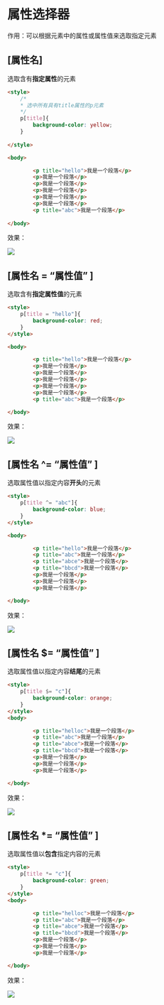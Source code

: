 # 属性选择器
作用：可以根据元素中的属性或属性值来选取指定元素



## [属性名]

选取含有**指定属性**的元素


```html
<style>
    /*
    * 选中所有具有title属性的p元素
    */
    p[title]{
        background-color: yellow;
    }
    
</style>

<body>

        <p title="hello">我是一个段落</p>
        <p>我是一个段落</p>
        <p>我是一个段落</p>
        <p>我是一个段落</p>
        <p>我是一个段落</p>
        <p>我是一个段落</p>
        <p title="abc">我是一个段落</p>
        
</body>
```

效果：

![](https://i.loli.net/2019/11/23/dU5D7Z8uNFoh2On.png)



## [属性名 = “属性值” ]

选取含有**指定属性值**的元素

```html
<style>
    p[title = "hello"]{
        background-color: red;
    }
</style>

<body>

        <p title="hello">我是一个段落</p>
        <p>我是一个段落</p>
        <p>我是一个段落</p>
        <p>我是一个段落</p>
        <p>我是一个段落</p>
        <p>我是一个段落</p>
        <p title="abc">我是一个段落</p>

</body>
```

效果：

![](https://i.loli.net/2019/11/23/f3Qtg6uvEwBCLGh.png)





## [属性名 ^= “属性值” ]

选取属性值以指定内容**开头**的元素

```html
<style>
    p[title ^= "abc"]{
        background-color: blue;
    }
</style>

<body>

        <p title="hello">我是一个段落</p>
        <p title="abc">我是一个段落</p>
        <p title="abce">我是一个段落</p>
        <p title="bbcd">我是一个段落</p>
        <p>我是一个段落</p>
        <p>我是一个段落</p>
        <p>我是一个段落</p>

</body>
```

效果：

![](https://i.loli.net/2019/11/23/l2fiOydmaNpBxo4.png)



## [属性名 $= “属性值” ]

选取属性值以指定内容**结尾**的元素

```html
<style>
    p[title $= "c"]{
        background-color: orange;
    }
</style>
<body>

        <p title="helloc">我是一个段落</p>
        <p title="abc">我是一个段落</p>
        <p title="abce">我是一个段落</p>
        <p title="bbcd">我是一个段落</p>
        <p>我是一个段落</p>
        <p>我是一个段落</p>
        <p>我是一个段落</p>

</body>
```

效果：

![](https://i.loli.net/2019/11/23/ya4IKTx9s6jXtwN.png)





## [属性名 *= “属性值” ]

选取属性值以**包含**指定内容的元素

```html
<style>
    p[title *= "c"]{
        background-color: green;
    }
</style>
<body>

        <p title="helloc">我是一个段落</p>
        <p title="abc">我是一个段落</p>
        <p title="abce">我是一个段落</p>
        <p title="bbcd">我是一个段落</p>
        <p>我是一个段落</p>
        <p>我是一个段落</p>
        <p>我是一个段落</p>

</body>
```

效果：

![](https://i.loli.net/2019/11/23/7btrHndVxAZ2CJa.png)